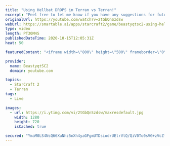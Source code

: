 ```yaml
---
title: "Using Hellbat DROPS in Terran vs Terran!"
excerpt: "Feel free to let me know if you have any suggestions for future videos. Enjoy this one and have a great day :)  If you are enjoying my YouTube content, check out my live stream on Twitch! Streaming pretty much every day, starting time is at 3 PM CET. Link to my stream is down below.  ►Twitch:   https://www.twitch.tv/beastyqt"
originalUrl: https://youtube.com/watch?v=2tGbQnSzdsw
webUrl: https://smartable.ai/apps/starcraft2/game/beastyqtsc2-using-hellbat-drops-in-terran-vs-terran/
type: video
length: PT30M4S
publishedDateTime: 2020-10-15T12:05:31Z
heat: 50

featuredContent: "<iframe width=\"800\" height=\"500\" frameborder=\"0\" src=\"https://www.youtube.com/embed/2tGbQnSzdsw\" allow=\"accelerometer; autoplay; encrypted-media; gyroscope; picture-in-picture\" allowfullscreen></iframe>"

provider:
  name: BeastyqtSC2
  domain: youtube.com

topics:
  - StarCraft 2
  - Terran
tags:
  - Live

images:
  - url: https://i.ytimg.com/vi/2tGbQnSzdsw/maxresdefault.jpg
    width: 1280
    height: 720
    isCached: true

secured: "YmaM0LS4NsQ66XuNhz5nXh4yaGFgmUTDsiodrUElrVlQ/QiV0To0sVG+zVcZft94bJha7HZo6ZWWt9Veh1i9sYFuEZuzzvLvp8yDotSbf5el5WvPKCYw4vDg/+qTgCY/84msAc/SLQPnCdBJH+30nZ+6ezZUpDZDemaO3bfqbFLQmKww0Zsdhuw9kAkG+U0mzDH16kqSfsVaBUlNVcML0a2neYzoDCFl9hkhSF9KyMEOCCwf0rsGLQJqv3bfJEN4BaABcrW6BF7/XfQ6IaqR3bXmvteSIAaQbW7sx/UZWDTfomCq4r9iILvzrA8WXeyI0m9FHM0WgwOZdltCwYhS71USuPtexnIB+1bhmD/0jFC9SsdNfPKaQPKHjcH+jrSKc33FLgiy8PrLmrrKloTLRQbQjvvfKrNEhGiQIR+X6Q8=;zde8VEOVW9rndZmR/Ba0KQ=="
---
```


